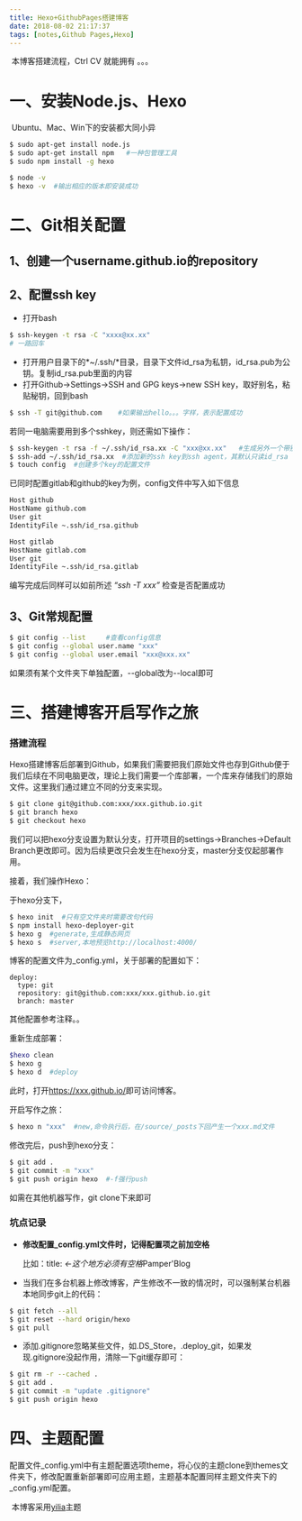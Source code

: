 ```yaml
---
title: Hexo+GithubPages搭建博客
date: 2018-08-02 21:17:37
tags: [notes,Github Pages,Hexo]
---
```

​	本博客搭建流程，Ctrl CV 就能拥有 。。。

<!--more-->

#  一、安装Node.js、Hexo

​	Ubuntu、Mac、Win下的安装都大同小异

```bash
$ sudo apt-get install node.js
$ sudo apt-get install npm   #一种包管理工具
$ sudo npm install -g hexo

$ node -v
$ hexo -v  #输出相应的版本即安装成功
```
# 二、Git相关配置

## 1、创建一个**username.github.io**的repository

## 2、配置ssh key

- 打开bash

```bash
$ ssh-keygen -t rsa -C "xxxx@xx.xx" 
# 一路回车
```

- 打开用户目录下的*~/.ssh/*目录，目录下文件id_rsa为私钥，id_rsa.pub为公钥。复制id_rsa.pub里面的内容
- 打开Github->Settings->SSH and GPG keys->new SSH key，取好别名，粘贴秘钥，回到bash

```bash
$ ssh -T git@github.com    #如果输出hello。。。字样，表示配置成功
```

若同一电脑需要用到多个sshkey，则还需如下操作：

```bash
$ ssh-keygen -t rsa -f ~/.ssh/id_rsa.xx -C "xxx@xx.xx"   #生成另外一个带别名的key
$ ssh-add ~/.ssh/id_rsa.xx  #添加新的ssh key到ssh agent，其默认只读id_rsa
$ touch config  #创建多个key的配置文件
```

已同时配置gitlab和github的key为例，config文件中写入如下信息

```reStructuredText
Host github
HostName github.com
User git
IdentityFile ~.ssh/id_rsa.github

Host gitlab
HostName gitlab.com
User git
IdentityFile ~.ssh/id_rsa.gitlab
```

编写完成后同样可以如前所述 *“ssh -T xxx”* 检查是否配置成功

## 3、Git常规配置

```bash
$ git config --list     #查看config信息
$ git config --global user.name "xxx"    
$ git config --global user.email "xxx@xxx.xx"
```

如果须有某个文件夹下单独配置，--global改为--local即可

# 三、搭建博客开启写作之旅

### 搭建流程

​	Hexo搭建博客后部署到Github，如果我们需要把我们原始文件也存到Github便于我们后续在不同电脑更改，理论上我们需要一个库部署，一个库来存储我们的原始文件。这里我们通过建立不同的分支来实现。

```bash
$ git clone git@github.com:xxx/xxx.github.io.git
$ git branch hexo
$ git checkout hexo
```

​	我们可以把hexo分支设置为默认分支，打开项目的settings->Branches->Default Branch更改即可。因为后续更改只会发生在hexo分支，master分支仅起部署作用。

接着，我们操作Hexo：

于hexo分支下，

```bash
$ hexo init  #只有空文件夹时需要改句代码
$ npm install hexo-deployer-git
$ hexo g  #generate,生成静态网页
$ hexo s  #server,本地预览http://localhost:4000/
```

博客的配置文件为_config.yml，关于部署的配置如下：

```
deploy:
  type: git
  repository: git@github.com:xxx/xxx.github.io.git
  branch: master
```

其他配置参考注释。。

重新生成部署：

```bash
$hexo clean
$ hexo g
$ hexo d  #deploy
```

此时，打开<https://xxx.github.io/>即可访问博客。

开启写作之旅：

```bash
$ hexo n "xxx"  #new,命令执行后，在/source/_posts下回产生一个xxx.md文件
```

修改完后，push到hexo分支：

```bash
$ git add .
$ git commit -m "xxx"
$ git push origin hexo  #-f强行push
```

如需在其他机器写作，git clone下来即可

### 坑点记录

- **修改配置_config.yml文件时，记得配置项之前加空格**

  比如：title: *<-这个地方必须有空格*Pamper'Blog

- 当我们在多台机器上修改博客，产生修改不一致的情况时，可以强制某台机器本地同步git上的代码：

```bash
$ git fetch --all
$ git reset --hard origin/hexo
$ git pull
```

- 添加.gitignore忽略某些文件，如.DS_Store，.deploy_git，如果发现.gitignore没起作用，清除一下git缓存即可：

```bash
$ git rm -r --cached .
$ git add .
$ git commit -m "update .gitignore"
$ git push origin hexo
```

 # 四、主题配置

​	配置文件_config.yml中有主题配置选项theme，将心仪的主题clone到themes文件夹下，修改配置重新部署即可应用主题，主题基本配置同样主题文件夹下的 _config.yml配置。

​	本博客采用[yilia](https://github.com/litten/hexo-theme-yilia)主题






























